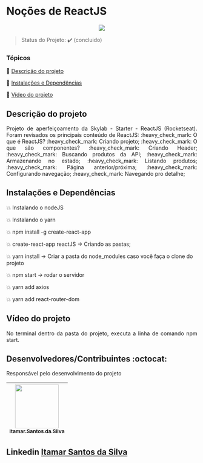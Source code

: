 <h1>Noções de ReactJS</h1> 

<p align="center">
  <img src="https://img.shields.io/static/v1?label=Linguagem&message=react.JS&color=blue&style=for-the-badge&logo=REACTJS"/>
</p>

> Status do Projeto: :heavy_check_mark: (concluido)
### Tópicos 

:small_blue_diamond: [Descrição do projeto](#descrição-do-projeto)

:small_blue_diamond: [Instalações e Dependências](#instalações-e-dependências)

:small_blue_diamond: [Vídeo do projeto](#vídeo-do-projeto)

## Descrição do projeto 

<p align="justify">
Projeto de aperfeiçoamento da Skylab - Starter - ReactJS (Rocketseat).
Foram revisados os principais conteúdo de ReactJS:
:heavy_check_mark: O que é ReactJS?
:heavy_check_mark: Criando projeto;
:heavy_check_mark: O que são componentes?
:heavy_check_mark: Criando Header;
:heavy_check_mark: Buscando produtos da API;
:heavy_check_mark: Armazenando no estado;
:heavy_check_mark: Listando produtos;
:heavy_check_mark: Página anterior/próxima;
:heavy_check_mark: Configurando navegação;
:heavy_check_mark: Navegando pro detalhe;
</p>

## Instalações e Dependências

:boom: Instalando o nodeJS

:boom: Instalando o yarn

:boom: npm install -g create-react-app

:boom: create-react-app reactJS -> Criando as pastas;

:boom: yarn install -> Criar a pasta do node_modules caso você faça o clone do projeto

:boom: npm start -> rodar o servidor

:boom: yarn add axios

:boom: yarn add react-router-dom

## Vídeo do projeto

<p align="justify">
No terminal dentro da pasta do projeto, executa a linha de comando npm start.<br>
</p>



## Desenvolvedores/Contribuintes :octocat:

Responsável pelo desenvolvimento do projeto

| [<img src="https://avatars0.githubusercontent.com/u/54650669?s=460&u=256c0c28b9d5560d21d734ceedb09439a7521cc2&v=4" width=115><br><sub>Itamar Santos da Silva</sub>](https://github.com/itamar1986) |
| :---: |

## Linkedin <a href="https://www.linkedin.com/in/itamar-santos-da-silva-463b0a176" target="_blank"> Itamar Santos da Silva</a>
